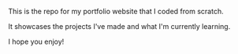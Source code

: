 This is the repo for my portfolio website that I coded from scratch.

It showcases the projects I've made and what I'm currently learning.

I hope you enjoy! 